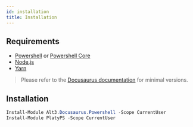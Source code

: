 ```yaml
---
id: installation
title: Installation
---
```


## Requirements

- [Powershell](https://docs.microsoft.com/en-us/powershell/) or [Powershell Core](https://github.com/PowerShell/PowerShell)
- [Node.js](https://nodejs.org/en/download/)
- [Yarn](https://yarnpkg.com/en/)

> Please refer to the [Docusaurus documentation](https://v2.docusaurus.io/docs/installation#requirements) for minimal versions.

## Installation

```powershell
Install-Module Alt3.Docusaurus.Powershell -Scope CurrentUser
Install-Module PlatyPS -Scope CurrentUser
```
